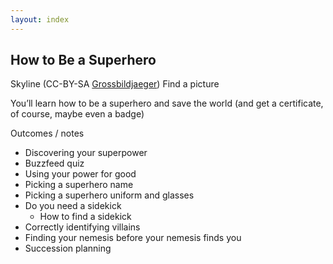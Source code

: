 ```yaml
---
layout: index
---
```

## How to Be a Superhero

Skyline (CC-BY-SA [Grossbildjaeger](https://commons.wikimedia.org/wiki/User:Grossbildjaeger))
Find
 a picture

You’ll learn how to be a superhero and save the world (and get a certificate, of course, maybe even a badge)

Outcomes / notes
- Discovering your superpower
- Buzzfeed quiz
- Using your power for good
- Picking a superhero name
- Picking a superhero uniform and glasses
- Do you need a sidekick
   - How to find a sidekick
- Correctly identifying villains
- Finding your nemesis before your nemesis finds you
- Succession planning
 
